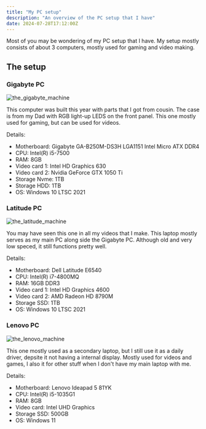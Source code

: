 ```yaml
---
title: "My PC setup"
description: "An overview of the PC setup that I have"
date: 2024-07-28T17:12:00Z
---
```


Most of you may be wondering of my PC setup that I have. My setup mostly consists of about 3 computers, mostly used for gaming and video making.

<!-- more -->

## The setup

### Gigabyte PC
![the_gigabyte_machine](https://files.shaunhoffer.cc/images/blog/gigabytepc.jpg)

This computer was built this year with parts that I got from cousin. The case is from my Dad with RGB light-up LEDS on the front panel. This one mostly used for gaming, but can be used for videos.

Details:

- Motherboard: Gigabyte GA-B250M-DS3H LGA1151 Intel Micro ATX DDR4
- CPU: Intel(R) i5-7500
- RAM: 8GB
- Video card 1: Intel HD Graphics 630
- Video card 2: Nvidia GeForce GTX 1050 Ti
- Storage Nvme: 1TB
- Storage HDD: 1TB
- OS: Windows 10 LTSC 2021

### Latitude PC
![the_latitude_machine](https://files.shaunhoffer.cc/images/blog/latitudepc.jpg)

You may have seen this one in all my videos that I make. This laptop mostly serves as my main PC along side the Gigabyte PC. Although old and very low speced, it still functions pretty well.

Details:

- Motherboard: Dell Latitude E6540
- CPU: Intel(R) i7-4800MQ
- RAM: 16GB DDR3
- Video card 1: Intel HD Graphics 4600
- Video card 2: AMD Radeon HD 8790M
- Storage SSD: 1TB
- OS: Windows 10 LTSC 2021

### Lenovo PC
![the_lenovo_machine](https://files.shaunhoffer.cc/images/blog/lenovopc.jpg)

This one mostly used as a secondary laptop, but I still use it as a daily driver, depsite it not having a internal display. Mostly used for videos and games, I also it for other stuff when I don't have my main laptop with me.

Details:

- Motherboard: Lenovo Ideapad 5 81YK
- CPU: Intel(R) i5-1035G1
- RAM: 8GB
- Video card: Intel UHD Graphics
- Storage SSD: 500GB
- OS: Windows 11